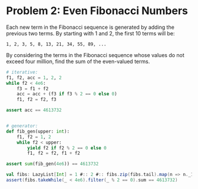 # Problem 2: Even Fibonacci Numbers

Each new term in the Fibonacci sequence is generated by adding the previous two terms.
By starting with 1 and 2, the first 10 terms will be:

    1, 2, 3, 5, 8, 13, 21, 34, 55, 89, ...

By considering the terms in the Fibonacci sequence whose values do not exceed
four million, find the sum of the even-valued terms.

```python
# iterative:
f1, f2, acc = 1, 2, 2
while f2 < 4e6:
    f3 = f1 + f2
    acc = acc + (f3 if f3 % 2 == 0 else 0)
    f1, f2 = f2, f3

assert acc == 4613732


# generator:
def fib_gen(upper: int):
    f1, f2 = 1, 2
    while f2 < upper:
        yield f2 if f2 % 2 == 0 else 0
        f1, f2 = f2, f1 + f2

assert sum(fib_gen(4e6)) == 4613732
```

```scala
val fibs: LazyList[Int] = 1 #:: 2 #:: fibs.zip(fibs.tail).map(n => n._1 + n._2)
assert(fibs.takeWhile(_ < 4e6).filter(_ % 2 == 0).sum == 4613732)
```

